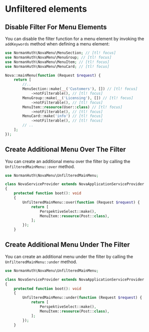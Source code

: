 # Unfiltered elements

## Disable Filter For Menu Elements

You can disable the filter function for a menu element by invoking the `addKeywords` method when defining a menu element:

```php
use NormanHuth\NovaMenu\MenuSection; // [tl! focus]
use NormanHuth\NovaMenu\MenuGroup; // [tl! focus]
use NormanHuth\NovaMenu\MenuItem; // [tl! focus]
use NormanHuth\NovaMenu\MenuCard; // [tl! focus]

Nova::mainMenu(function (Request $request) {
    return [
        //..
        MenuSection::make(__('Customers'), []) // [tl! focus]
            ->notFilterable(), // [tl! focus]
        MenuGroup::make(__('Licensing'), []) // [tl! focus]
            ->notFilterable(), // [tl! focus]
        MenuItem::resource(User::class) // [tl! focus]
            ->notFilterable(), // [tl! focus]
        MenuCard::make('info') // [tl! focus]
            ->notFilterable(), // [tl! focus]
        // ..
    ];
});
```

## Create Additional Menu Over The Filter

You can create an additional menu over the filter by calling the `UnfilteredMainMenu::over` method.

```php
use NormanHuth\NovaMenu\UnfilteredMainMenu;

class NovaServiceProvider extends NovaApplicationServiceProvider
{
    protected function boot(): void
    {
        UnfilteredMainMenu::over(function (Request $request) {
            return [
                PerspektiveSelect::make(),
                MenuItem::resource(Post::class),
            ];
        });
    }
```


## Create Additional Menu Under The Filter

You can create an additional menu under the filter by calling the `UnfilteredMainMenu::under` method.

```php
use NormanHuth\NovaMenu\UnfilteredMainMenu;

class NovaServiceProvider extends NovaApplicationServiceProvider
{
    protected function boot(): void
    {
        UnfilteredMainMenu::under(function (Request $request) {
            return [
                PerspektiveSelect::make(),
                MenuItem::resource(Post::class),
            ];
        });
    }
```
